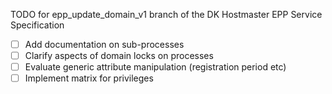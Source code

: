 TODO for epp_update_domain_v1 branch of the DK Hostmaster EPP Service Specification

- [ ] Add documentation on sub-processes
- [ ] Clarify aspects of domain locks on processes
- [ ] Evaluate generic attribute manipulation (registration period etc)
- [ ] Implement matrix for privileges

